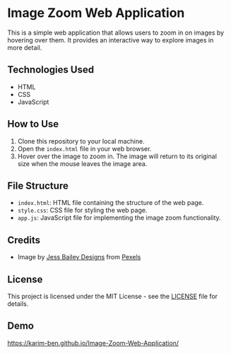 # Image Zoom Web Application

This is a simple web application that allows users to zoom in on images by hovering over them. It provides an interactive way to explore images in more detail.



## Technologies Used

- HTML
- CSS
- JavaScript

## How to Use

1. Clone this repository to your local machine.
2. Open the `index.html` file in your web browser.
3. Hover over the image to zoom in. The image will return to its original size when the mouse leaves the image area.

## File Structure

- `index.html`: HTML file containing the structure of the web page.
- `style.css`: CSS file for styling the web page.
- `app.js`: JavaScript file for implementing the image zoom functionality.

## Credits

- Image by [Jess Bailey Designs](https://images.pexels.com/photos/788946/pexels-photo-788946.jpeg?auto=compress&cs=tinysrgb&w=600) from [Pexels](https://www.pexels.com)

## License

This project is licensed under the MIT License - see the [LICENSE](LICENSE) file for details.


## Demo

https://karim-ben.github.io/Image-Zoom-Web-Application/

